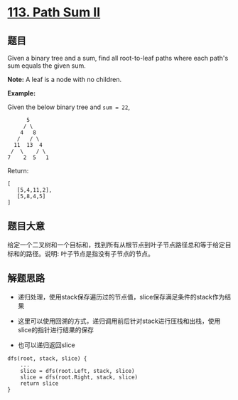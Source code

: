 # [113. Path Sum II](https://leetcode.com/problems/path-sum-ii/)


## 题目

Given a binary tree and a sum, find all root-to-leaf paths where each path's sum equals the given sum.

**Note:** A leaf is a node with no children.

**Example:**

Given the below binary tree and `sum = 22`,

          5
         / \
        4   8
       /   / \
      11  13  4
     /  \    / \
    7    2  5   1

Return:

    [
       [5,4,11,2],
       [5,8,4,5]
    ]

## 题目大意

给定一个二叉树和一个目标和，找到所有从根节点到叶子节点路径总和等于给定目标和的路径。说明: 叶子节点是指没有子节点的节点。

## 解题思路

- 递归处理，使用stack保存遍历过的节点值，slice保存满足条件的stack作为结果

- 这里可以使用回溯的方式，递归调用前后针对stack进行压栈和出栈，使用slice的指针进行结果的保存

- 也可以递归返回slice

```
dfs(root, stack, slice) {
    ...
    slice = dfs(root.Left, stack, slice)
    slice = dfs(root.Right, stack, slice)
    return slice
}
```
